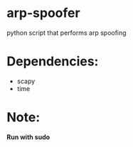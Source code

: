 # arp-spoofer

python script that performs arp spoofing


# Dependencies:

- scapy
- time

# Note:

**Run with sudo**

